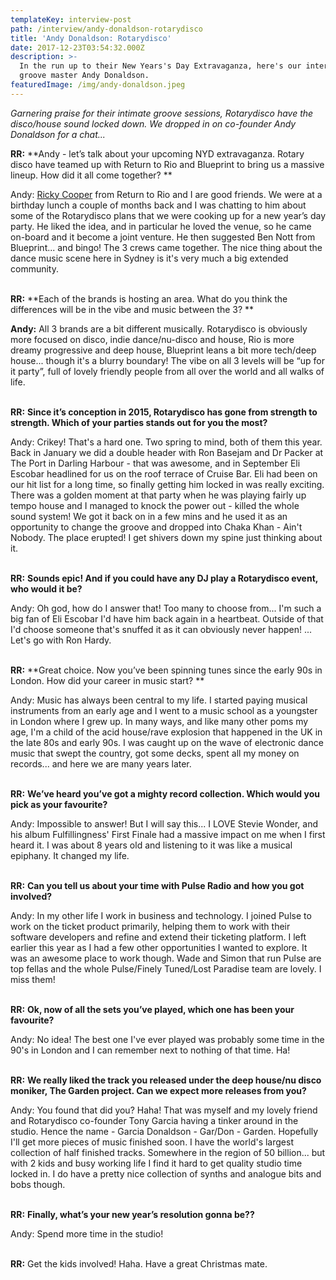 ```yaml
---
templateKey: interview-post
path: /interview/andy-donaldson-rotarydisco
title: 'Andy Donaldson: Rotarydisco'
date: 2017-12-23T03:54:32.000Z
description: >-
  In the run up to their New Years's Day Extravaganza, here's our interview with
  groove master Andy Donaldson.
featuredImage: /img/andy-donaldson.jpeg
---
```

_Garnering praise for their intimate groove sessions, _Rotarydisco_ have the disco/house sound locked down. We dropped in on co-founder Andy Donaldson for a chat..._

**RR:** **Andy - let’s talk about your upcoming NYD extravaganza. Rotary disco have teamed up with Return to Rio and Blueprint to bring us a massive lineup. How did it all come together? **

Andy: [Ricky Cooper](https://magazine.ravereviewz.net/interviews/interview/ricky-cooper) from Return to Rio and I are good friends.  We were at a birthday lunch a couple of months back and I was chatting to him about some of the Rotarydisco plans that we were cooking up for a new year’s day party.  He liked the idea, and in particular he loved the venue, so he came on-board and it become a joint venture.  He then suggested Ben Nott from Blueprint... and bingo!  The 3 crews came together.  The nice thing about the dance music scene here in Sydney is it's very much a big extended community. 
<br><br>

**RR:** **Each of the brands is hosting an area. What do you think the differences will be in the vibe and music between the 3? **

**Andy:** All 3 brands are a bit different musically.  Rotarydisco is obviously more focused on disco, indie dance/nu-disco and house, Rio is more dreamy progressive and deep house,  Blueprint leans a bit more tech/deep house... though it's a blurry boundary!  The vibe on all 3 levels will be “up for it party”, full of lovely friendly people from all over the world and all walks of life.
<br><br>

**RR:** **Since it’s conception in 2015, Rotarydisco has gone from strength to strength. Which of your parties stands out for you the most?** 

Andy: Crikey!  That's a hard one.  Two spring to mind, both of them this year.  Back in January we did a double header with Ron Basejam and Dr Packer at The Port in Darling Harbour - that was awesome, and in September Eli Escobar headlined for us on the roof terrace of Cruise Bar.  Eli had been on our hit list for a long time, so finally getting him locked in was really exciting.  There was a golden moment at that party when he was playing fairly up tempo house and I managed to knock the power out - killed the whole sound system!  We got it back on in a few mins and he used it as an opportunity to change the groove and dropped into Chaka Khan - Ain't Nobody.  The place erupted!  I get shivers down my spine just thinking about it.
<br><br>

**RR:** **Sounds epic! And if you could have any DJ play a Rotarydisco event, who would it be?**  

Andy: Oh god, how do I answer that!  Too many to choose from... I'm such a big fan of Eli Escobar I'd have him back again in a heartbeat.  Outside of that I'd choose someone that's snuffed it as it can obviously never happen! ... Let's go with Ron Hardy.
<br><br>

**RR:** **Great choice. Now you’ve been spinning tunes since the early 90s in London. How did your career in music start? **

Andy: Music has always been central to my life.  I started paying musical instruments from an early age and I went to a music school as a youngster in London where I grew up.  In many ways, and like many other poms my age, I'm a child of the acid house/rave explosion that happened in the UK in the late 80s and early 90s.  I was caught up on the wave of electronic dance music that swept the country, got some decks, spent all my money on records... and here we are many years later.
<br><br>

**RR:** **We’ve heard you’ve got a mighty record collection. Which would you pick as your favourite?** 

Andy: Impossible to answer!  But I will say this... I LOVE Stevie Wonder, and his album Fulfillingness' First Finale had a massive impact on me when I first heard it.  I was about 8 years old and listening to it was like a musical epiphany.  It changed my life.
<br><br>   

**RR:** **Can you tell us about your time with Pulse Radio and how you got involved?** 

Andy: In my other life I work in business and technology.  I joined Pulse to work on the ticket product primarily, helping them to work with their software developers and refine and extend their ticketing platform.  I left earlier this year as I had a few other opportunities I wanted to explore. It was an awesome place to work though.  Wade and Simon that run Pulse are top fellas and the whole Pulse/Finely Tuned/Lost Paradise team are lovely.  I miss them!
<br><br>

**RR:** **Ok, now of all the sets you’ve played, which one has been your favourite?** 

Andy: No idea! The best one I've ever played was probably some time in the 90's in London and I can remember next to nothing of that time. Ha!
<br><br>  

**RR:** **We really liked the track you released under the deep house/nu disco moniker, The Garden project. Can we expect more releases from you?** 

Andy: You found that did you?  Haha!  That was myself and my lovely friend and Rotarydisco co-founder Tony Garcia having a tinker around in the studio.  Hence the name - Garcia Donaldson - Gar/Don - Garden.  Hopefully I'll get more pieces of music finished soon.  I have the world's largest collection of half finished tracks.  Somewhere in the region of 50 billion... but with 2 kids and busy working life I find it hard to get quality studio time locked in.  I do have a pretty nice collection of synths and analogue bits and bobs though.
<br><br>

**RR:** **Finally, what’s your new year’s resolution gonna be??**

Andy: Spend more time in the studio!
<br><br>

**RR:** Get the kids involved! Haha. Have a great Christmas mate.
